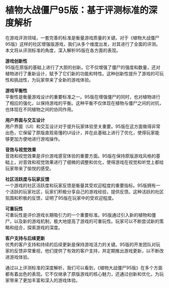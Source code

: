 # 植物大战僵尸95版：基于评测标准的深度解析

在游戏评测领域，一套完善的标准是衡量游戏质量的关键。对于《植物大战僵尸95版》这样的社区增强版游戏，我们从多个维度出发，对其进行了全面的评测。本文将从评测标准的角度，深入解析95版在各方面的表现。

**游戏创新性**  
95版在原版的基础上进行了大胆的创新。它不仅增强了僵尸的强度和数量，还对植物进行了重新设计，赋予了它们新的功能和特性。这种创新性提升了游戏的可玩性和挑战性，为玩家带来了全新的游戏体验。

**游戏平衡性**  
平衡性是衡量游戏设计的重要标准之一。95版在增强僵尸的同时，也对植物进行了相应的强化，以保持游戏的平衡。这种平衡不仅体现在植物与僵尸之间的对抗，也体现在不同植物之间的协同作用。

**用户界面与交互设计**  
用户界面（UI）和交互设计对于提升玩家体验至关重要。95版在这方面做得非常出色，它保留了原版直观易懂的UI设计，并在此基础上进行了优化，使得玩家能够更加方便地进行游戏操作。

**音效与视觉效果**  
音效和视觉效果是评价游戏感官体验的重要方面。95版在保持原版游戏风格的基础上，对音效和视觉效果进行了细微的调整和优化，使得游戏在视觉和听觉上都给玩家带来了愉悦的感受。

**社区活跃度与玩家反馈**  
一个游戏的社区活跃度和玩家反馈是衡量其受欢迎程度的重要指标。95版拥有一个活跃的玩家社区，玩家们积极分享自己的游戏经验，提供反馈。这种活跃的社区氛围和积极的反馈，证明了95版在玩家中的受欢迎程度。

**可重玩性**  
可重玩性是评价游戏长期吸引力的一个重要标准。95版通过引入新的植物和僵尸，以及新的游戏机制，极大地提高了游戏的可重玩性。玩家可以不断尝试新的策略和组合，探索游戏的深度。

**客户支持与后续更新**  
优秀的客户支持和持续的后续更新是保持游戏活力的关键。95版的开发团队对玩家的反馈非常重视，他们提供了有效的客户支持，并定期推出游戏更新，以不断改进游戏体验。

通过以上评测标准的深度解析，我们可以看到，《植物大战僵尸95版》在多个方面都有着出色的表现。它不仅继承了原版游戏的核心魅力，还通过创新和优化，为玩家带来了更加丰富和深入的游戏体验。